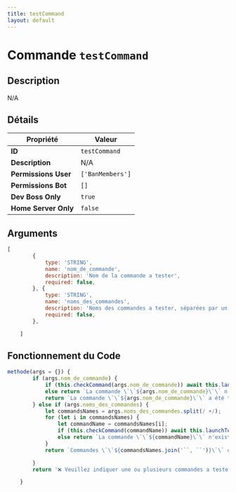 ```yaml
---
title: testCommand
layout: default
---
```


# Commande `testCommand`

## Description

N/A

## Détails

| Propriété | Valeur |
| --- | --- |
| **ID** | `testCommand` |
| **Description** | N/A |
| **Permissions User** | `['BanMembers']` |
| **Permissions Bot** | `[]` |
| **Dev Boss Only** | `true` |
| **Home Server Only** | `false` |

## Arguments

```javascript
[
        {
            type: 'STRING',
            name: 'nom_de_commande',
            description: 'Nom de la commande a tester',
            required: false,
        }, {
            type: 'STRING',
            name: 'noms_des_commandes',
            description: 'Noms des commandes a tester, séparées par un espace',
            required: false,
        },

    ]
```

## Fonctionnement du Code

```javascript
methode(args = {}) {
        if (args.nom_de_commande) {
            if (this.checkCommand(args.nom_de_commande)) await this.launchTestProcess(args.nom_de_commande);
            else return `La commande \`\`${args.nom_de_commande}\`\` n'existe pas ou n'as pas de test intégré`;
            return `La commande \`\`${args.nom_de_commande}\`\` a été testée`;
        } else if (args.noms_des_commandes) {
            let commandsNames = args.noms_des_commandes.split(/ +/);
            for (let i in commandsNames) {
                let commandName = commandsNames[i];
                if (this.checkCommand(commandName)) await this.launchTestProcess(commandName);
                else return `La commande \`\`${commandName}\`\` n'existe pas ou n'as pas de test intégré`;
            }
            return `Commandes \`\`${commandsNames.join('``, ``')}\`\` ont été testées`;

        }
        return '❌ Veuillez indiquer une ou plusieurs commandes a tester';

    }
```
